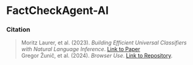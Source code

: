 # FactCheckAgent-AI

### Citation

> Moritz Laurer, et al. (2023). *Building Efficient Universal Classifiers with Natural Language Inference*. [Link to Paper](http://arxiv.org/abs/2312.17543)  
> Gregor Žunič, et al. (2024). *Browser Use*. [Link to Repository](https://github.com/browser-use/browser-use).





